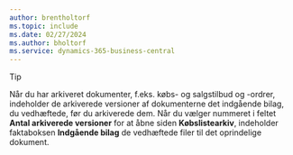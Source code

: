 ```yaml
---
author: brentholtorf
ms.topic: include
ms.date: 02/27/2024
ms.author: bholtorf
ms.service: dynamics-365-business-central
---
```


> [!TIP]
> Når du har arkiveret dokumenter, f.eks. købs- og salgstilbud og -ordrer, indeholder de arkiverede versioner af dokumenterne det indgående bilag, du vedhæftede, før du arkiverede dem. Når du vælger nummeret i feltet **Antal arkiverede versioner** for at åbne siden **Købslistearkiv**, indeholder faktaboksen **Indgående bilag** de vedhæftede filer til det oprindelige dokument.

